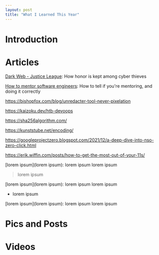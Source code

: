```yaml
---
layout: post
title: "What I Learned This Year"
---
```


# Introduction



# Articles

[Dark Web - Justice League](https://analyst1.com/blog/dark-web-justice-league): How honor is kept among cyber thieves

[How to mentor software engineers](https://xdg.me/mentor-engineers/): How to tell if you're mentoring, and doing it correctly

https://bishopfox.com/blog/unredacter-tool-never-pixelation

https://kaizoku.dev/htb-devoops

https://sha256algorithm.com/

https://kunststube.net/encoding/

https://googleprojectzero.blogspot.com/2021/12/a-deep-dive-into-nso-zero-click.html

https://erik.wiffin.com/posts/how-to-get-the-most-out-of-your-11s/

[lorem ipsum](lorem ipsum): lorem ipsum lorem ipsum
> lorem ipsum

[lorem ipsum](lorem ipsum): lorem ipsum lorem ipsum
* lorem ipsum

[lorem ipsum](lorem ipsum): lorem ipsum lorem ipsum

# Pics and Posts

# Videos
